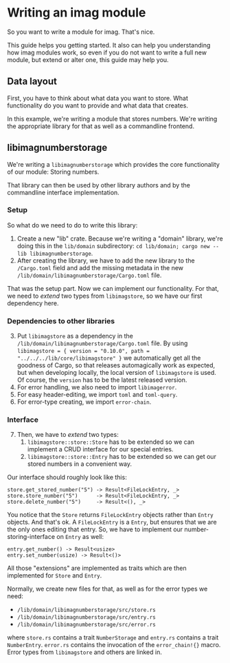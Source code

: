 # Writing an imag module

So you want to write a module for imag.
That's nice.

This guide helps you getting started.
It also can help you understanding how imag modules work, so even if you do
not want to write a full new module, but extend or alter one, this guide may
help you.


## Data layout

First, you have to think about what data you want to store.
What functionality do you want to provide and what data that creates.

In this example, we're writing a module that stores numbers. We're writing the
appropriate library for that as well as a commandline frontend.


## libimagnumberstorage

We're writing a `libimagnumberstorage` which provides the core functionality
of our module: Storing numbers.

That library can then be used by other library authors and by the commandline
interface implementation.

### Setup

So what do we need to do to write this library:

1. Create a new "lib" crate.
   Because we're writing a "domain" library, we're doing this in the
   `lib/domain` subdirectory:
   `cd lib/domain; cargo new --lib libimagnumberstorage`.
1. After creating the library, we have to add the new library to the
   `/Cargo.toml` field and add the missing metadata in the new
   `/lib/domain/libimagnumberstorage/Cargo.toml` file.

That was the setup part.
Now we can implement our functionality.
For that, we need to _extend_ two types from `libimagstore`, so we have our
first dependency here.

### Dependencies to other libraries

3. Put `libimagstore` as a dependency in the
   `/lib/domain/libimagnumberstorage/Cargo.toml` file.
   By using
   `libimagstore = { version = "0.10.0", path = "../../../lib/core/libimagstore" }`
   we automatically get all the goodness of Cargo, so that releases
   automagically work as expected, but when developing locally, the local
   version of `libimagstore` is used.
   Of course, the `version` has to be the latest released version.
4. For error handling, we also need to import `libimagerror`.
5. For easy header-editing, we import `toml` and `toml-query`.
6. For error-type creating, we import `error-chain`.

### Interface

7. Then, we have to _extend_ two types:
    1. `libimagstore::store::Store` has to be extended so we can implement a
       CRUD interface for our special entries.
    1. `libimagstore::store::Entry` has to be extended so we can get our
       stored numbers in a convenient way.

Our interface should roughly look like this:

```
store.get_stored_number("5") -> Result<FileLockEntry, _>
store.store_number("5")      -> Result<FileLockEntry, _>
store.delete_number("5")     -> Result<(), _>
```

You notice that the `Store` returns `FileLockEntry` objects rather than
`Entry` objects.
And that's ok. A `FileLockEntry` is a `Entry`, but ensures that we are the
only ones editing that entry.
So, we have to implement our number-storing-interface on `Entry` as well:

```
entry.get_number() -> Result<usize>
entry.set_number(usize) -> Result<()>
```

All those "extensions" are implemented as traits which are then implemented
for `Store` and `Entry`.

Normally, we create new files for that, as well as for the error types we need:

* `/lib/domain/libimagnumberstorage/src/store.rs`
* `/lib/domain/libimagnumberstorage/src/entry.rs`
* `/lib/domain/libimagnumberstorage/src/error.rs`

where `store.rs` contains a trait `NumberStorage` and `entry.rs` contains a
trait `NumberEntry`.
`error.rs` contains the invocation of the `error_chain!{}` macro.
Error types from `libimagstore` and others are linked in.

